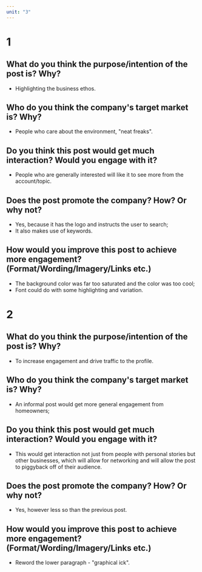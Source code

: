 ```yaml
---
unit: "3"
---
```

# 1
## What do you think the purpose/intention of the post is? Why?
- Highlighting the business ethos.
## Who do you think the company's target market is? Why?
- People who care about the environment, "neat freaks".
## Do you think this post would get much interaction? Would you engage with it?
- People who are generally interested will like it to see more from the account/topic.
## Does the post promote the company? How? Or why not?
- Yes, because it has the logo and instructs the user to search;
- It also makes use of keywords.
## How would you improve this post to achieve more engagement? (Format/Wording/Imagery/Links etc.)
- The background color was far too saturated and the color was too cool;
- Font could do with some highlighting and variation.
# 2
## What do you think the purpose/intention of the post is? Why?
- To increase engagement and drive traffic to the profile.
## Who do you think the company's target market is? Why?
- An informal post would get more general engagement from homeowners;
## Do you think this post would get much interaction? Would you engage with it?
- This would get interaction not just from people with personal stories but other businesses, which will allow for networking and will allow the post to piggyback off of their audience.
## Does the post promote the company? How? Or why not?
- Yes, however less so than the previous post.
## How would you improve this post to achieve more engagement? (Format/Wording/Imagery/Links etc.)
- Reword the lower paragraph - "graphical ick".